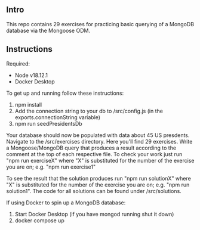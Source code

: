 ## Intro

This repo contains 29 exercises for practicing basic querying of a MongoDB database via the Mongoose ODM.

## Instructions

Required:

- Node v18.12.1
- Docker Desktop

To get up and running follow these instructions:

1. npm install
2. Add the connection string to your db to /src/config.js (in the exports.connectionString variable)
3. npm run seedPresidentsDb

Your database should now be populated with data about 45 US presdents. Navigate to the /src/exercises directory. Here you'll find 29 exercises. Write a Mongoose/MongoDB query that produces a result according to the comment at the top of each respective file. To check your work just run "npm run exerciseX" where "X" is substituted for the number of the exercise you are on; e.g. "npm run exercise1"

To see the result that the solution produces run "npm run solutionX" where "X" is substituted for the number of the exercise you are on; e.g. "npm run solution1". The code for all solutions can be found under /src/solutions.

If using Docker to spin up a MongoDB database:

1. Start Docker Desktop (if you have mongod running shut it down)
2. docker compose up
